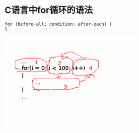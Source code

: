 C语言中for循环的语法
============================


<pre>
for (before-all; condition; after-each) {
}
</pre>

![for loop](for-loop-in-c-syntax.gif)
